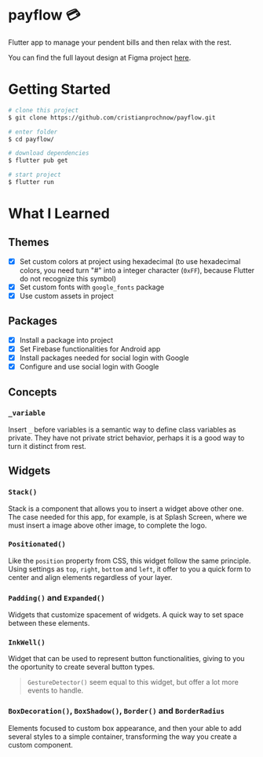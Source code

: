 # payflow 💳
Flutter app to manage your pendent bills and then relax with the rest.

You can find the full layout design at Figma project [here][figma].

# Getting Started
```bash
# clone this project
$ git clone https://github.com/cristianprochnow/payflow.git

# enter folder
$ cd payflow/

# download dependencies
$ flutter pub get

# start project
$ flutter run
```
# What I Learned

## Themes

- [x] Set custom colors at project using hexadecimal (to use hexadecimal colors, you need turn "#" into a integer character (`0xFF`), because Flutter do not recognize this symbol)
- [x] Set custom fonts with `google_fonts` package
- [x] Use custom assets in project

## Packages

- [x] Install a package into project
- [x] Set Firebase functionalities for Android app
- [x] Install packages needed for social login with Google
- [x] Configure and use social login with Google

## Concepts

### `_variable`
Insert `_` before variables is a semantic way to define class variables as private. They have not private strict behavior, perhaps it is a good way to turn it distinct from rest.

## Widgets

### `Stack()`

Stack is a component that allows you to insert a widget above other one. The case needed for this app, for example, is at Splash Screen, where we must insert a image above other image, to complete the logo.

### `Positionated()`

Like the `position` property from CSS, this widget follow the same principle. Using settings as `top`, `right`, `bottom` and `left`, it offer to you a quick form to center and align elements regardless of your layer.

### `Padding()` and `Expanded()`

Widgets that customize spacement of widgets. A quick way to set space between these elements.

### `InkWell()`

Widget that can be used to represent button functionalities, giving to you the oportunity to create several button types.

> `GestureDetector()` seem equal to this widget, but offer a lot more events to handle.

### `BoxDecoration()`, `BoxShadow()`, `Border()` and `BorderRadius`

Elements focused to custom box appearance, and then your able to add several styles to a simple container, transforming the way you create a custom component.

[figma]: https://www.figma.com/community/file/991337911070600335/PayFlow
